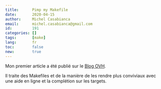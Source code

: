 ```yaml
---
title:      Pimp my Makefile
date:       2020-04-15
author:     Michel Casabianca
email:      michel.casabianca@gmail.com
id:         191
categories: []
tags:       [make]
lang:       fr
toc:        false
new:        true
---
```


Mon premier article a été publié sur le [Blog OVH](https://www.ovh.com/blog/pimp-my-makefile/).

<!--more-->

Il traite des Makefiles et de la manière de les rendre plus conviviaux avec une aide en ligne et la complétion sur les targets.
